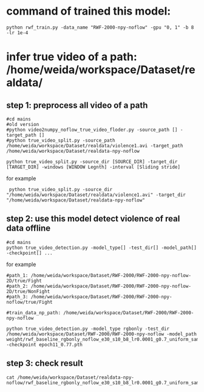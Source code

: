 
# command of trained this model:

    python rwf_train.py -data_name "RWF-2000-npy-noflow" -gpu "0, 1" -b 8 -lr 1e-4

# infer true video of a path: /home/weida/workspace/Dataset/realdata/
## step 1: preprocess all video of a path

    #cd mains
    #old version
    #python video2numpy_noflow_true_video_floder.py -source_path [] -target_path []
    #python true_video_split.py -source_path /home/weida/workspace/Dataset/realdata/violence1.avi -target_path /home/weida/workspace/Dataset/realdata-npy-noflow

    python true_video_split.py -source_dir [SOURCE_DIR] -target_dir [TARGET_DIR] -windows [WINDOW Legnth] -interval [Sliding stride]  
for example
  
     python true_video_split.py -source_dir "/home/weida/workspace/Dataset/realdata/violence1.avi" -target_dir "/home/weida/workspace/Dataset/realdata-npy-noflow"
    

## step 2: use this model detect violence of real data offline

    #cd mains
    python true_video_detection.py -model_type[] -test_dir[] -model_path[] -checkpoint[] ...
for example
    
    #path_1: /home/weida/workspace/Dataset/RWF-2000/RWF-2000-npy-noflow-2D/true/Fight
    #path_2: /home/weida/workspace/Dataset/RWF-2000/RWF-2000-npy-noflow-2D/true/NonFight
    #path_3: /home/weida/workspace/Dataset/RWF-2000/RWF-2000-npy-noflow/true/Fight
    
    #train_data_np_path: /home/weida/workspace/Dataset/RWF-2000/RWF-2000-npy-noflow

    python true_video_detection.py -model_type rgbonly -test_dir /home/weida/workspace/Dataset/RWF-2000/RWF-2000-npy-noflow -model_path weight/rwf_baseline_rgbonly_noflow_e30_s10_b8_lr0.0001_g0.7_uniform_sampling64 -checkpoint epoch11_0.77.pth
    

## step 3: check result 

    cat /home/weida/workspace/Dataset/realdata-npy-noflow/rwf_baseline_rgbonly_noflow_e30_s10_b8_lr0.0001_g0.7_uniform_sampling64_epoch11_0.77_true_video_res.txt
